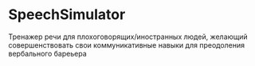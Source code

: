 # SpeechSimulator
Тренажер речи для плохоговорящих/иностранных людей, желающий совершенствовать свои коммуникативные навыки для преодоления вербального бареьера
